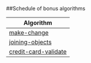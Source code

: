 ##Schedule of bonus algorithms

| Algorithm                      |
| ------------------------------ |
| [make-change](make-change.md)  |
| [joining-objects](joining-objects.md) |
| [credit-card-validate](credit-card-validate.md) |
